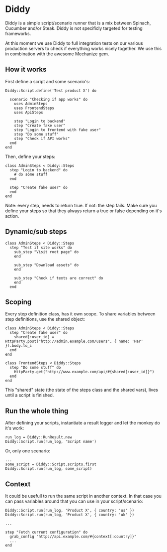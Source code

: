 # Diddy

Diddy is a simple script/scenario runner that is a mix between Spinach, Cucumber and/or Steak. Diddy is not specificly targeted for testing frameworks.  

At this moment we use Diddy to full integration tests on our various production servers to check if everything works nicely together. We use this in combination 
with the awesome Mechanize gem. 

## How it works

First define a script and some scenario's:


    Diddy::Script.define('Test product X') do

      scenario "Checking if app works" do
        uses AdminSteps
        uses FrontendSteps
        uses ApiSteps

        step "Login to backend"
        step "Create fake user"
        step "Login to frontend with fake user"
        step "Do some stuff"
        step "Check if API works"
      end
    end

Then, define your steps:


    class AdminSteps < Diddy::Steps
      step "Login to backend" do
        # do some stuff
      end

      step "Create fake user" do
      end
    end

Note: every step, needs to return true. If not: the step fails. Make sure you define your steps so that they always return a true or false depending on it's action.

## Dynamic/sub steps

    class AdminSteps < Diddy::Steps
      step "Test if site works" do
        sub_step "Visit root page" do
        end

        sub_step "Download assets" do
        end

        sub_step "Check if texts are correct" do
        end
      end

## Scoping

Every step definition class, has it own scope. To share variables between step definitions, use the shared object:


    class AdminSteps < Diddy::Steps
      step "Create fake user" do
        shared[:user_id] = HttpParty.post("http://admin.example.com/users", { name: 'Har' }).body.to_i
      end
    end

    class FrontendSteps < Diddy::Steps
      step "Do some stuff" do
        HttpParty.get("http://www.example.com/api/#{shared[:user_id]}")
      end
    end

This "shared" state (the state of the steps class and the shared vars), lives until a script is finished.

## Run the whole thing

After defining your scripts, instantiate a result logger and let the monkey do it's work:

    run_log = Diddy::RunResult.new
    Diddy::Script.run(run_log, 'Script name')

Or, only one scenario:

    ...
    some_script = Diddy::Script.scripts.first
    Diddy::Script.run(run_log, some_script)

## Context

It could be usefull to run the same script in another context. In that case you can pass variables around that you can use in your script/scenario:

    Diddy::Script.run(run_log, 'Product X', { country: 'us' })
    Diddy::Script.run(run_log, 'Product X', { country: 'uk' })

    ...

    step "Fetch current configuration" do
      grab_config "http://api.example.com/#{context[:country]}"
      ...
    end
